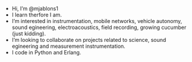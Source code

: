 - Hi, I’m @mjablons1
- I learn therfore I am.
- I’m interested in instrumentation, mobile networks, vehicle autonomy, sound egineering, electroacoustics, field recording, growing cucumber (just kidding).
- I’m looking to collaborate on projects related to science, sound egineering and measurement instrumentation.
- I code in Python and Erlang.

<!---
mjablons1/mjablons1 is a ✨ special ✨ repository because its `README.md` (this file) appears on your GitHub profile.
You can click the Preview link to take a look at your changes.
--->
